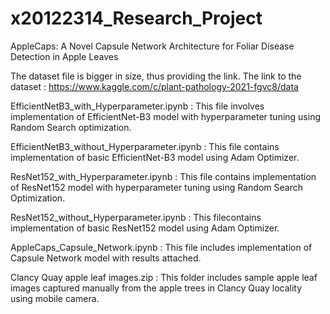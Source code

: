 # x20122314_Research_Project
AppleCaps: A Novel Capsule Network Architecture for Foliar Disease Detection in Apple Leaves

The dataset file is bigger in size, thus providing the link.
The link to the dataset : https://www.kaggle.com/c/plant-pathology-2021-fgvc8/data

EfficientNetB3_with_Hyperparameter.ipynb : This file involves implementation of EfficientNet-B3 model with hyperparameter tuning using Random Search optimization.

EfficientNetB3_without_Hyperparameter.ipynb : This file contains implementation of basic EfficientNet-B3 model using Adam Optimizer.

ResNet152_with_Hyperparameter.ipynb : This file contains implementation of ResNet152 model with hyperparameter tuning using Random Search Optimization.

ResNet152_without_Hyperparameter.ipynb : This filecontains implementation of basic ResNet152 model using Adam Optimizer.

AppleCaps_Capsule_Network.ipynb : This file includes implementation of Capsule Network model with results attached.

Clancy Quay apple leaf images.zip : This folder includes sample apple leaf images captured manually from the apple trees in Clancy Quay locality using mobile camera.
